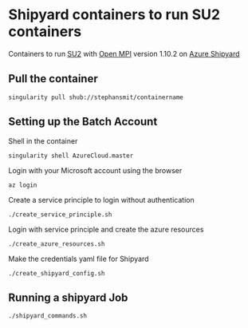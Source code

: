 # Shipyard containers to run SU2 containers

Containers to run [SU2](https://su2code.github.io/) with [Open MPI](https://www.open-mpi.org/) version 1.10.2 on [Azure Shipyard](https://batch-shipyard.readthedocs.io/en/latest/00-introduction/")

## Pull the container
~~~~
singularity pull shub://stephansmit/containername
~~~~

## Setting up the Batch Account
Shell in the container
~~~~
singularity shell AzureCloud.master 
~~~~

Login with your Microsoft account using the browser
~~~~
az login
~~~~

Create a service principle to login without authentication
~~~~
./create_service_principle.sh
~~~~

Login with service principle and create the azure resources
~~~~
./create_azure_resources.sh
~~~~


Make the credentials yaml file for Shipyard
~~~~
./create_shipyard_config.sh
~~~~

## Running a shipyard Job

~~~
./shipyard_commands.sh
~~~

